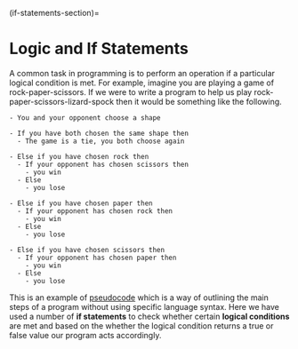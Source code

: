 (if-statements-section)=
# Logic and If Statements

A common task in programming is to perform an operation if a particular logical condition is met. For example, imagine you are playing a game of rock-paper-scissors. If we were to write a program to help us play rock-paper-scissors-lizard-spock then it would be something like the following.

```text
- You and your opponent choose a shape

- If you have both chosen the same shape then
  - The game is a tie, you both choose again

- Else if you have chosen rock then 
  - If your opponent has chosen scissors then
    - you win
  - Else 
    - you lose

- Else if you have chosen paper then
  - If your opponent has chosen rock then
    - you win
  - Else 
    - you lose

- Else if you have chosen scissors then
  - If your opponent has chosen paper then
    - you win
  - Else 
    - you lose
```

This is an example of <a href="https://en.wikipedia.org/wiki/Pseudocode#:~:text=In%20computer%20science%2C%20pseudocode%20is,notation%20of%20actions%20and%20conditions." target="_blank">pseudocode</a> which is a way of outlining the main steps of a program without using specific language syntax. Here we have used a number of **if statements** to check whether certain **logical conditions** are met and based on the whether the logical condition returns a true or false value our program acts accordingly.
